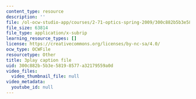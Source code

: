 ```yaml
---
content_type: resource
description: ''
file: /ol-ocw-studio-app/courses/2-71-optics-spring-2009/300c882b5b3e58198577a32179559a0d_u6GbFCWIH_0.vtt
file_size: 63814
file_type: application/x-subrip
learning_resource_types: []
license: https://creativecommons.org/licenses/by-nc-sa/4.0/
ocw_type: OCWFile
resourcetype: Other
title: 3play caption file
uid: 300c882b-5b3e-5819-8577-a32179559a0d
video_files:
  video_thumbnail_file: null
video_metadata:
  youtube_id: null
---
```


